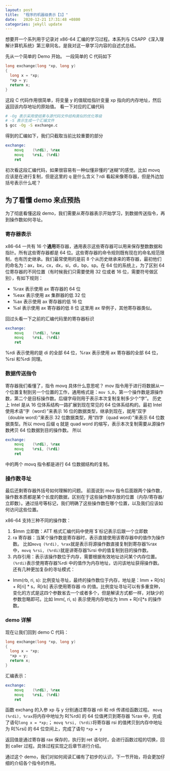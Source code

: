 ```yaml
---
layout: post
title:  "程序的机器级表示【1】"
date:   2020-12-21 17:31:48 +0800
categories: jekyll update
---
```

想要开一个系列用于记录对 x86-64 汇编的学习过程。本系列与 CSAPP《深入理解计算机系统》第三章同名，是我对这一章学习内容的自述式总结。

先从一个简单的 Demo 开始。
一段简单的 C 代码如下
```c
long exchange(long *xp, long y)
{
  long x = *xp;
  *xp = y;
  return x;
}
```
这段 C 代码作用很简单，将变量 y 的值赋给指针变量 xp 指向的内存地址，然后返回该内存地址的原始值。
看一下对应的汇编代码
```bash
# -Og 表示采用使结果与源代码文件结构类似的优化等级
# -S 表示生成一个汇编文件
$ gcc -Og -S exchange.c
```
得到的汇编如下，我们只截取当前比较重要的部分
```asm
exchange:
	movq	(%rdi), %rax
	movq	%rsi, (%rdi)
	ret
```
初次看这段汇编代码，如果很容易有一种似懂非懂的“迷糊”的感觉。比如 movq 应该是在进行复制，但是这里的 q 是什么含义？rdi 看起来像寄存器，但是外边加括号表示什么呢？

## 为了看懂 demo 来点预热
为了彻底看懂这段 demo，我们需要从寄存器表示开始学习，到数据传送指令，再到操作数如何寻址。

### 寄存器表示
x86-64 一共有 16 个**通用**寄存器，通用表示这些寄存器可以用来保存整数数据和指针。所有这些寄存器都是 64 位。这些寄存器的命令规则既有现在的命名规范限制，也有历史继承。我们最常使用的是前 8 个从历史继承来的寄存器，最初他们的命名为：ax，bx，cx，dx，si，di，bp，sp。在 64 位的系统上，为了区别 64 位寄存器的不同位置（有时候我们只需要使用 32 位或者 16 位，需要符号做区别），有如下规则：
  * %rax 表示使用 ax 寄存器的 64 位
  * %eax 表示使用 ax 集群器的低 32 位
  * %ax 表示使用 ax 寄存器的低 16 位
  * %al 表示使用 ax 寄存器的低 8 位
这里用 ax 举例子，其他寄存器类似。

回过头看一下之前的汇编代码里的寄存器标识
```asm
exchange:
	movq	(%rdi), %rax
	movq	%rsi, (%rdi)
	ret
```
%rdi 表示使用的是 di 的全部 64 位，%rax 表示使用 ax 寄存器的全部 64 位，%rsi 和%rdi 同理。
### 数据传送指令
寄存器我们看懂了，指令 movq 具体什么意思呢？
mov 指令用于进行将数据从一个位置复制到另一个位置的工作，通用格式是：`mov S,D`，第一个操作数是源操作数，第二个是目标操作数。后缀字母则用于表示本次复制复制多少个“字”。
历史上 Intel 是从 16 位体系结构一路扩展到现在常见的 64 位体系结构的。最初 Intel 使用术语“字（word）”来表示 16 位的数据类型，继承到现在，就用“双字（double word）”来表示 32 位数据类型，用“四字（quad word）”来表示 64 位数据类型。所以 movq 后缀 q 就是 quad word 的缩写，表示本次复制需要从源操作数拷贝 64 位数据到目的操作数。
所以
```asm
exchange:
	movq	(%rdi), %rax
	movq	%rsi, (%rdi)
	ret
```
中的两个 movq 指令都是进行 64 位数据结构的复制。
### 操作数寻址
最后还剩寄存器外括号如何理解的问题。
前面说到 mov 指令后面跟两个操作数，操作数本质都是某个长度的数据，区别在于这些操作数存放的位置（内存/寄存器/立即数）。通过括号等标记，我们明确了这些操作数在哪个位置，以及我们应该如何访问这些位置。

x86-64 支持三种不同的操作数：
1. $Imm 立即数：ATT 格式汇编代码中使用`$`标记表示后跟一个立即数
2. ra 寄存器：当某个操作数是寄存器时，表示直接使用该寄存器中的值作为操作数。
比如`movq (%rdi), %rax`就是表示将源操作数直接复制到寄存器%rax 中，`movq %rsi, (%rdi)`就是讲寄存器%rsi 中的值复制到目的操作数。
3. 内存引用：表示该操作数位于内存，需要根据有效地址访问某个内存位置。
`(%rdi)`表示使用寄存器%rdi 中的值作为内存地址，访问该地址获得操作数。
还有几种更加复杂的寻址模式：
* Imm(rb, ri, s): 比例变址寻址，最终的操作数位于内存，地址是：Imm + R[rb] + R[ri] * s，R[rb] 表示使用寄存器 rb 的值。比例变址寻址可以有多重变种，变化的方式是这四个参数省去一个或者多个，但是解读方式都一样，对缺少的参数忽略即可。比如 Imm(, ri, s) 表示使用内存地址为 Imm + R[ri]*s 的操作数。

### demo 详解
现在让我们回到 demo
C 代码：
```c
long exchange(long *xp, long y)
{
  long x = *xp;
  *xp = y;
  return x;
}
```
汇编表示：
```asm
exchange:
	movq	(%rdi), %rax
	movq	%rsi, (%rdi)
	ret
```
函数 exchang 的入参 xp 与 y 分别通过寄存器 rdi 和 rdi 传递给函数过程。
`movq (%rdi), %rax`将内存中地址为 R[%rdi] 的 64 位值拷贝到寄存器 %rax 中，完成了语句`long x = *xp;`；
`movq %rsi, (%rdi)`将寄存器 rsi 的值拷贝到内存中地址为 R[%rsi] 的 64 位空间上，完成了语句 `*xp = y`

返回值是通过寄存器 rax 保存的，执行到 ret 语句时，会进行函数过程的切换，回到 caller 过程。具体过程实现之后章节进行介绍。

通过这个 demo，我们对如何阅读汇编有了初步的认识，下一节开始，将会更加仔细的介绍各个指令的作用。